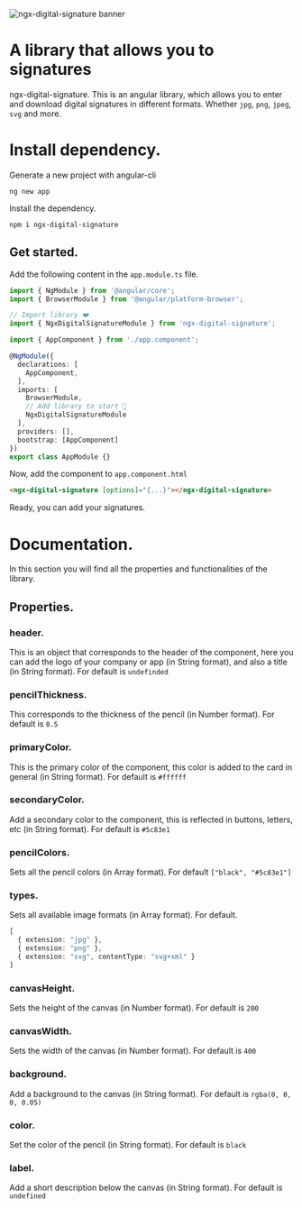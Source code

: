![ngx-digital-signature banner](https://user-images.githubusercontent.com/64434514/139567442-7fb36b0f-8580-4768-8c6c-7cdcd45a8158.png)

# A library that allows you to signatures

ngx-digital-signature. This is an angular library, which allows you to enter and download digital signatures in different formats. Whether `jpg`, `png`, `jpeg`, `svg` and more.

# Install dependency.

Generate a new project with angular-cli

`ng new app`

Install the dependency.

`npm i ngx-digital-signature`

## Get started.

Add the following content in the `app.module.ts` file.

```ts
import { NgModule } from '@angular/core';
import { BrowserModule } from '@angular/platform-browser';

// Import library ❤️
import { NgxDigitalSignatureModule } from 'ngx-digital-signature';

import { AppComponent } from './app.component';

@NgModule({
  declarations: [
    AppComponent,
  ],
  imports: [
    BrowserModule,
    // Add library to start 🚀
    NgxDigitalSignatureModule
  ],
  providers: [],
  bootstrap: [AppComponent]
})
export class AppModule {}

```

Now, add the component to `app.component.html`

```html
<ngx-digital-signature [options]="{...}"></ngx-digital-signature>
```

Ready, you can add your signatures.

# Documentation.

In this section you will find all the properties and functionalities of the library.

## Properties.

### header.

This is an object that corresponds to the header of the component, here you can add the logo of your company or app (in String format), and also a title (in String format). For default is `undefinded`

### pencilThickness.

This corresponds to the thickness of the pencil (in Number format). For default is `0.5`

### primaryColor.

This is the primary color of the component, this color is added to the card in general (in String format). For default is `#ffffff`

### secondaryColor.

Add a secondary color to the component, this is reflected in buttons, letters, etc (in String format). For default is `#5c83e1`

### pencilColors.

Sets all the pencil colors (in Array<String> format). For default `["black", "#5c83e1"]`

### types.

Sets all available image formats (in Array<string> format). For default.

```ts
[
  { extension: "jpg" },
  { extension: "png" },
  { extension: "svg", contentType: "svg+xml" }
]
```

### canvasHeight.

Sets the height of the canvas (in Number format). For default is `200`

### canvasWidth.

Sets the width of the canvas (in Number format). For default is `400`

### background.

Add a background to the canvas (in String format). For default is `rgba(0, 0, 0, 0.05)`

### color.

Set the color of the pencil (in String format). For default is `black`

### label.

Add a short description below the canvas (in String format). For default is `undefined`
